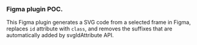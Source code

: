 ### Figma plugin POC.
This Figma plugin generates a SVG code from a selected frame in Figma, replaces `id` attribute with `class`, and removes the suffixes that are automatically added by svgIdAttribute API.
